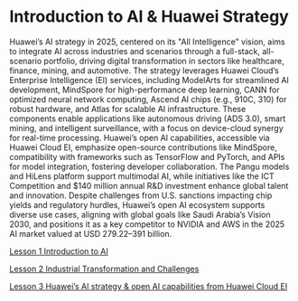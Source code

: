# Introduction to AI & Huawei Strategy
Huawei’s AI strategy in 2025, centered on its "All Intelligence" vision, aims to integrate AI across industries and scenarios through a full-stack, all-scenario portfolio, driving digital transformation in sectors like healthcare, finance, mining, and automotive. The strategy leverages Huawei Cloud’s Enterprise Intelligence (EI) services, including ModelArts for streamlined AI development, MindSpore for high-performance deep learning, CANN for optimized neural network computing, Ascend AI chips (e.g., 910C, 310) for robust hardware, and Atlas for scalable AI infrastructure. These components enable applications like autonomous driving (ADS 3.0), smart mining, and intelligent surveillance, with a focus on device-cloud synergy for real-time processing. Huawei’s open AI capabilities, accessible via Huawei Cloud EI, emphasize open-source contributions like MindSpore, compatibility with frameworks such as TensorFlow and PyTorch, and APIs for model integration, fostering developer collaboration. The Pangu models and HiLens platform support multimodal AI, while initiatives like the ICT Competition and $140 million annual R&D investment enhance global talent and innovation. Despite challenges from U.S. sanctions impacting chip yields and regulatory hurdles, Huawei’s open AI ecosystem supports diverse use cases, aligning with global goals like Saudi Arabia’s Vision 2030, and positions it as a key competitor to NVIDIA and AWS in the 2025 AI market valued at USD 279.22–391 billion.

[Lesson 1 Introduction to AI](Lesson_01/README.md)

[Lesson 2 Industrial Transformation and Challenges](Lesson_02/README.md)

[Lesson 3 Huawei’s AI strategy & open AI capabilities from Huawei Cloud EI](Lesson_03/README.md)
